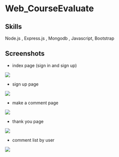 # Web_CourseEvaluate

## Skills

Node.js , Express.js , Mongodb , Javascript, Bootstrap


## Screenshots


- index page (sign in and sign up)
<img src = "https://user-images.githubusercontent.com/59883982/109905358-a61a8480-7c6c-11eb-8344-ac53165c598e.jpg">

- sign up page
<img src = "https://user-images.githubusercontent.com/59883982/109905362-a74bb180-7c6c-11eb-8c90-1bdfdfd073e9.jpg">

- make a comment page 
<img src = "https://user-images.githubusercontent.com/59883982/109905370-aa46a200-7c6c-11eb-942c-bfbbd96417e9.jpg">

- thank you page
<img src = "https://user-images.githubusercontent.com/59883982/109905379-aca8fc00-7c6c-11eb-898b-ec921046e271.jpg">

- comment list by user
<img src = "https://user-images.githubusercontent.com/59883982/109905373-ab77cf00-7c6c-11eb-9cea-154b3f0e6e4e.jpg">


